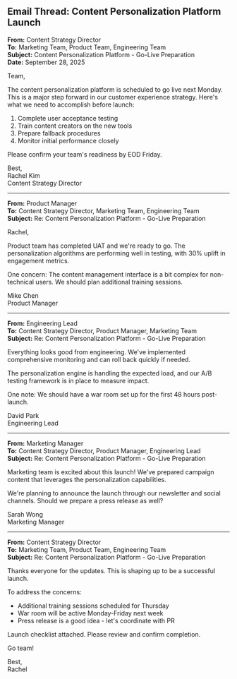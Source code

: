 ## Email Thread: Content Personalization Platform Launch

**From:** Content Strategy Director  
**To:** Marketing Team, Product Team, Engineering Team  
**Subject:** Content Personalization Platform - Go-Live Preparation  
**Date:** September 28, 2025  

Team,

The content personalization platform is scheduled to go live next Monday. This is a major step forward in our customer experience strategy. Here's what we need to accomplish before launch:

1. Complete user acceptance testing
2. Train content creators on the new tools
3. Prepare fallback procedures
4. Monitor initial performance closely

Please confirm your team's readiness by EOD Friday.

Best,  
Rachel Kim  
Content Strategy Director  

---

**From:** Product Manager  
**To:** Content Strategy Director, Marketing Team, Engineering Team  
**Subject:** Re: Content Personalization Platform - Go-Live Preparation  

Rachel,

Product team has completed UAT and we're ready to go. The personalization algorithms are performing well in testing, with 30% uplift in engagement metrics.

One concern: The content management interface is a bit complex for non-technical users. We should plan additional training sessions.

Mike Chen  
Product Manager  

---

**From:** Engineering Lead  
**To:** Content Strategy Director, Product Manager, Marketing Team  
**Subject:** Re: Content Personalization Platform - Go-Live Preparation  

Everything looks good from engineering. We've implemented comprehensive monitoring and can roll back quickly if needed.

The personalization engine is handling the expected load, and our A/B testing framework is in place to measure impact.

One note: We should have a war room set up for the first 48 hours post-launch.

David Park  
Engineering Lead  

---

**From:** Marketing Manager  
**To:** Content Strategy Director, Product Manager, Engineering Lead  
**Subject:** Re: Content Personalization Platform - Go-Live Preparation  

Marketing team is excited about this launch! We've prepared campaign content that leverages the personalization capabilities.

We're planning to announce the launch through our newsletter and social channels. Should we prepare a press release as well?

Sarah Wong  
Marketing Manager  

---

**From:** Content Strategy Director  
**To:** Marketing Team, Product Team, Engineering Team  
**Subject:** Re: Content Personalization Platform - Go-Live Preparation  

Thanks everyone for the updates. This is shaping up to be a successful launch.

To address the concerns:
- Additional training sessions scheduled for Thursday
- War room will be active Monday-Friday next week
- Press release is a good idea - let's coordinate with PR

Launch checklist attached. Please review and confirm completion.

Go team!

Best,  
Rachel